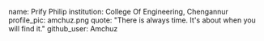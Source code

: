 name: Prify Philip
institution: College Of Engineering, Chengannur
profile_pic: amchuz.png
quote: "There is always time. It's about when you will find it."
github_user: Amchuz
